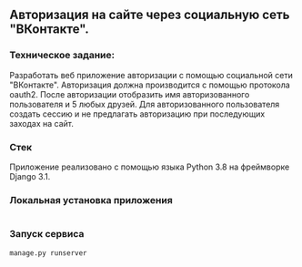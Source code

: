 ## Авторизация на сайте через социальную сеть  "ВКонтакте".

### Техническое задание: 
Разработать веб приложение авторизации с помощью социальной сети "ВКонтакте". Авторизация должна производится с помощью протокола oauth2. После авторизации отобразить имя авторизованного пользователя и 5 любых друзей. Для авторизованного пользователя создать сессию и не предлагать авторизацию при последующих заходах на сайт.

### Стек
Приложение реализовано с помощью языка Python 3.8 на фреймворке Django 3.1.
 
### Локальная установка приложения 
```bash


```
### Запуск сервиса
```bash
manage.py runserver 
``` 
